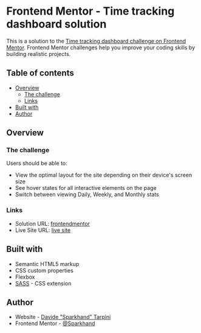 # Frontend Mentor - Time tracking dashboard solution

This is a solution to the [Time tracking dashboard challenge on Frontend Mentor](https://www.frontendmentor.io/challenges/time-tracking-dashboard-UIQ7167Jw). Frontend Mentor challenges help you improve your coding skills by building realistic projects. 

## Table of contents

- [Overview](#overview)
  - [The challenge](#the-challenge)
  - [Links](#links)
- [Built with](#built-with)
- [Author](#author)

## Overview

### The challenge

Users should be able to:

- View the optimal layout for the site depending on their device's screen size
- See hover states for all interactive elements on the page
- Switch between viewing Daily, Weekly, and Monthly stats

### Links

- Solution URL: [frontendmentor](https://www.frontendmentor.io/solutions/mobilefirst-solution-with-flexbox-n_FtZDX6O)
- Live Site URL: [live site](https://sparkhand.github.io/frontend-mentor-challenges/column-preview-card-component/index.html)

## Built with

- Semantic HTML5 markup
- CSS custom properties
- Flexbox
- [SASS](https://sass-lang.com/) - CSS extension

## Author

- Website - [Davide "Sparkhand" Tarpini](https://sparkhand.github.io/)
- Frontend Mentor - [@Sparkhand](https://www.frontendmentor.io/profile/Sparkhand)